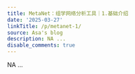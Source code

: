 ```yaml
---
title: MetaNet：组学网络分析工具｜1.基础介绍
date: '2025-03-27'
linkTitle: /p/metanet-1/
source: Asa's blog
description: NA ...
disable_comments: true
---
```

NA ...